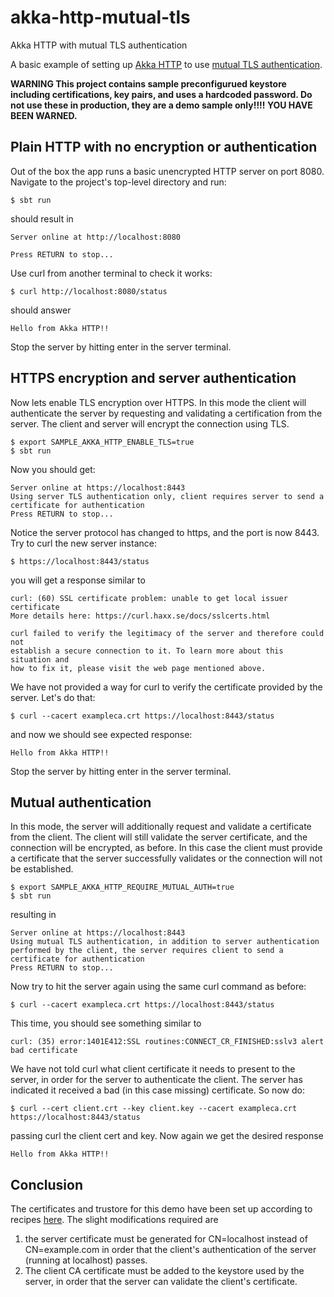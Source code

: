 # akka-http-mutual-tls

Akka HTTP with mutual TLS authentication

A basic example of setting up [Akka HTTP](https://doc.akka.io/docs/akka-http/current/index.html) to use [mutual TLS authentication](https://doc.akka.io/docs/akka-http/current/server-side/server-https-support.html#mutual-authentication).

**WARNING This project contains sample preconfigurued keystore including certifications, key pairs, and uses a hardcoded password. Do not use these in production, they are a demo sample only!!!! YOU HAVE BEEN WARNED.**

## Plain HTTP with no encryption or authentication

Out of the box the app runs a basic unencrypted HTTP server on port 8080. Navigate to the project's top-level directory and run:
```
$ sbt run
```

should result in 
```
Server online at http://localhost:8080

Press RETURN to stop...
```

Use curl from another terminal to check it works:
```
$ curl http://localhost:8080/status
```

should answer
```
Hello from Akka HTTP!!
```

Stop the server by hitting enter in the server terminal.

## HTTPS encryption and server authentication

Now lets enable TLS encryption over HTTPS. In this mode the client will authenticate the server by requesting and validating a certification from the server. The client and server will encrypt the connection using TLS. 

```
$ export SAMPLE_AKKA_HTTP_ENABLE_TLS=true
$ sbt run
```

Now you should get:
```
Server online at https://localhost:8443
Using server TLS authentication only, client requires server to send a certificate for authentication
Press RETURN to stop...
```

Notice the server protocol has changed to https, and the port is now 8443. Try to curl the new server instance:
```
$ https://localhost:8443/status
```

you will get a response similar to
```
curl: (60) SSL certificate problem: unable to get local issuer certificate
More details here: https://curl.haxx.se/docs/sslcerts.html

curl failed to verify the legitimacy of the server and therefore could not
establish a secure connection to it. To learn more about this situation and
how to fix it, please visit the web page mentioned above.
```

We have not provided a way for curl to verify the certificate provided by the server. Let's do that:
```
$ curl --cacert exampleca.crt https://localhost:8443/status
```

and now we should see expected response:
```
Hello from Akka HTTP!!
```

Stop the server by hitting enter in the server terminal.

## Mutual authentication

In this mode, the server will additionally request and validate a certificate from the client. The client will still validate the server certificate, and the connection will be encrypted, as before. In this case the client must provide a certificate that the server successfully validates or the connection will not be established.

```
$ export SAMPLE_AKKA_HTTP_REQUIRE_MUTUAL_AUTH=true
$ sbt run
```

resulting in
```
Server online at https://localhost:8443
Using mutual TLS authentication, in addition to server authentication performed by the client, the server requires client to send a certificate for authentication
Press RETURN to stop...
```

Now try to hit the server again using the same curl command as before:
```
$ curl --cacert exampleca.crt https://localhost:8443/status
```

This time, you should see something similar to
```
curl: (35) error:1401E412:SSL routines:CONNECT_CR_FINISHED:sslv3 alert bad certificate
```

We have not told curl what client certificate it needs to present to the server, in order for the server to authenticate the client. The server has indicated it received a bad (in this case missing) certificate. So now do: 
```
$ curl --cert client.crt --key client.key --cacert exampleca.crt https://localhost:8443/status
```

passing curl the client cert and key. Now again we get the desired response
```
Hello from Akka HTTP!!
```

## Conclusion

The certificates and trustore for this demo have been set up according to recipes [here](https://lightbend.github.io/ssl-config/CertificateGeneration.html). The slight modifications required are
1. the server certificate must be generated for CN=localhost instead of CN=example.com in order that the client's authentication of the server (running at localhost) passes.
2. The client CA certificate must be added to the keystore used by the server, in order that the server can validate the client's certificate.






